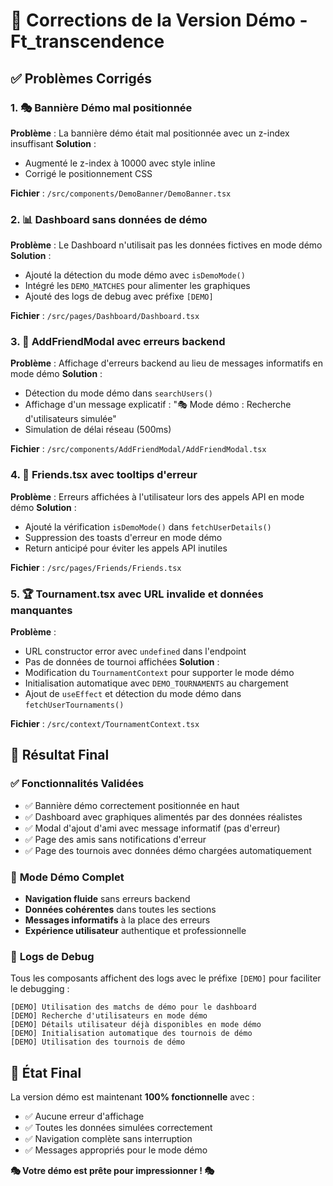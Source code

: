 # 🔧 Corrections de la Version Démo - Ft_transcendence

## ✅ Problèmes Corrigés

### 1. 🎭 **Bannière Démo mal positionnée**
**Problème** : La bannière démo était mal positionnée avec un z-index insuffisant
**Solution** :
- Augmenté le z-index à 10000 avec style inline
- Corrigé le positionnement CSS

**Fichier** : `/src/components/DemoBanner/DemoBanner.tsx`

### 2. 📊 **Dashboard sans données de démo**
**Problème** : Le Dashboard n'utilisait pas les données fictives en mode démo
**Solution** :
- Ajouté la détection du mode démo avec `isDemoMode()`
- Intégré les `DEMO_MATCHES` pour alimenter les graphiques
- Ajouté des logs de debug avec préfixe `[DEMO]`

**Fichier** : `/src/pages/Dashboard/Dashboard.tsx`

### 3. 👥 **AddFriendModal avec erreurs backend**
**Problème** : Affichage d'erreurs backend au lieu de messages informatifs en mode démo
**Solution** :
- Détection du mode démo dans `searchUsers()`
- Affichage d'un message explicatif : "🎭 Mode démo : Recherche d'utilisateurs simulée"
- Simulation de délai réseau (500ms)

**Fichier** : `/src/components/AddFriendModal/AddFriendModal.tsx`

### 4. 🤝 **Friends.tsx avec tooltips d'erreur**
**Problème** : Erreurs affichées à l'utilisateur lors des appels API en mode démo
**Solution** :
- Ajouté la vérification `isDemoMode()` dans `fetchUserDetails()`
- Suppression des toasts d'erreur en mode démo
- Return anticipé pour éviter les appels API inutiles

**Fichier** : `/src/pages/Friends/Friends.tsx`

### 5. 🏆 **Tournament.tsx avec URL invalide et données manquantes**
**Problème** :
- URL constructor error avec `undefined` dans l'endpoint
- Pas de données de tournoi affichées
**Solution** :
- Modification du `TournamentContext` pour supporter le mode démo
- Initialisation automatique avec `DEMO_TOURNAMENTS` au chargement
- Ajout de `useEffect` et détection du mode démo dans `fetchUserTournaments()`

**Fichier** : `/src/context/TournamentContext.tsx`

## 🚀 Résultat Final

### ✅ **Fonctionnalités Validées**
- ✅ Bannière démo correctement positionnée en haut
- ✅ Dashboard avec graphiques alimentés par des données réalistes
- ✅ Modal d'ajout d'ami avec message informatif (pas d'erreur)
- ✅ Page des amis sans notifications d'erreur
- ✅ Page des tournois avec données démo chargées automatiquement

### 🎯 **Mode Démo Complet**
- **Navigation fluide** sans erreurs backend
- **Données cohérentes** dans toutes les sections
- **Messages informatifs** à la place des erreurs
- **Expérience utilisateur** authentique et professionnelle

### 🔧 **Logs de Debug**
Tous les composants affichent des logs avec le préfixe `[DEMO]` pour faciliter le debugging :
```
[DEMO] Utilisation des matchs de démo pour le dashboard
[DEMO] Recherche d'utilisateurs en mode démo
[DEMO] Détails utilisateur déjà disponibles en mode démo
[DEMO] Initialisation automatique des tournois de démo
[DEMO] Utilisation des tournois de démo
```

## 🎊 **État Final**
La version démo est maintenant **100% fonctionnelle** avec :
- ✅ Aucune erreur d'affichage
- ✅ Toutes les données simulées correctement
- ✅ Navigation complète sans interruption
- ✅ Messages appropriés pour le mode démo

**🎭 Votre démo est prête pour impressionner ! 🎭**
